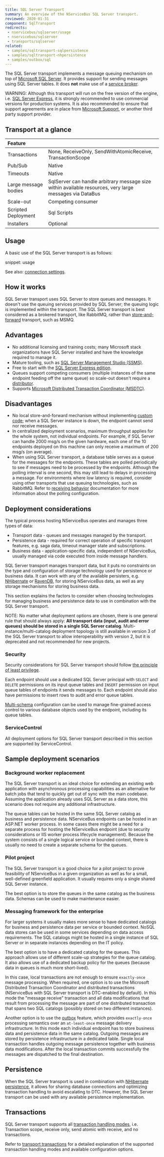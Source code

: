 ```yaml
---
title: SQL Server Transport
summary: An overview of the NServiceBus SQL Server transport.
reviewed: 2020-01-31
component: SqlTransport
redirects:
 - nservicebus/sqlserver/usage
 - nservicebus/sqlserver
 - transports/sqlserver
related:
 - samples/sqltransport-sqlpersistence
 - samples/sqltransport-nhpersistence
 - samples/outbox/sql
---
```


The SQL Server transport implements a message queuing mechanism on top of [Microsoft SQL Server](https://www.microsoft.com/en-us/sql-server/). It provides support for sending messages using SQL Server tables. It does **not** make use of a [service broker](https://technet.microsoft.com/en-us/library/ms166104.aspx).

WARNING: Although this transport will run on the free version of the engine, i.e. [SQL Server Express](https://www.microsoft.com/en-au/sql-server/sql-server-editions-express), it is strongly recommended to use commercial versions for production systems. It is also recommended to ensure that support agreements are in place from [Microsoft Support](https://www.microsoft.com/en-us/microsoftservices/support.aspx), or another third party support provider.

## Transport at a glance

|Feature                    |   |  
|:---                       |---
|Transactions |None, ReceiveOnly, SendWithAtomicReceive, TransactionScope
|Pub/Sub                    |Native
|Timeouts                   |Native
|Large message bodies       |SqlServer can handle arbitrary message size within available resources, very large messages via DataBus
|Scale-out             |Competing consumer
|Scripted Deployment        |Sql Scripts
|Installers                 |Optional

## Usage

A basic use of the SQL Server transport is as follows:

snippet: usage

See also: [connection settings](/transports/sql/connection-settings.md).


## How it works

SQL Server transport uses SQL Server to store queues and messages. It doesn't use the queuing services provided by SQL Server; the queuing logic is implemented within the transport. The SQL Server transport is best considered as a brokered transport, like RabbitMQ, rather than [store-and-forward](/nservicebus/architecture/principles.md#messaging-versus-rpc-store-and-forward-messaging) transport, such as MSMQ.


## Advantages 

 * No additional licensing and training costs; many Microsoft stack organizations have SQL Server installed and have the knowledge required to manage it.
 * Mature tooling, such as [SQL Server Management Studio (SSMS)](https://docs.microsoft.com/en-us/sql/ssms/download-sql-server-management-studio-ssms).
 * Free to start with the [SQL Server Express edition](https://www.microsoft.com/en-au/sql-server/sql-server-editions-express).
 * Queues support competing consumers (multiple instances of the same endpoint feeding off the same queue) so scale-out doesn't require a [distributor](/transports/msmq/distributor/).
 * Supports [Microsoft Distributed Transaction Coordinator (MSDTC)](https://msdn.microsoft.com/en-us/library/ms684146.aspx).


## Disadvantages

 * No local store-and-forward mechanism without implementing [custom code](https://docs.particular.net/samples/sqltransport/store-and-forward/); when a SQL Server instance is down, the endpoint cannot send nor receive messages.
 * In centralized deployment scenarios, maximum throughput applies for the whole system, not individual endpoints. For example, if SQL Server can handle 2000 msg/s on the given hardware, each one of the 10 endpoints deployed on this machine can only receive a maximum of 200 msg/s (on average).
 * When using SQL Server transport, a database table serves as a queue for the messages for the endpoints. These tables are polled periodically to see if messages need to be processed by the endpoints. Although the polling interval is one second, this may still lead to delays in processing a message. For environments where low latency is required, consider using other transports that use queuing technologies, such as RabbitMQ. Refer to [receiving behavior](design.md#behavior-receiving) documentation for more information about the polling configuration.


## Deployment considerations

The typical process hosting NServiceBus operates and manages three types of data:

 * Transport data - queues and messages managed by the transport.
 * Persistence data - required for correct operation of specific transport features, e.g. saga data, timeout manager state and subscriptions.
 * Business data - application-specific data, independent of NServiceBus, usually managed via code executed from inside message handlers.

SQL Server transport manages transport data, but it puts no constraints on the type and configuration of storage technology used for persistence or business data. It can work with any of the available persisters, e.g. [NHibernate](/persistence/nhibernate) or [RavenDB](/persistence/ravendb/), for storing NServiceBus data, as well as any storage mechanisms for storing business data.

This section explains the factors to consider when choosing technologies for managing business and persistence data to use in combination with the SQL Server transport.

NOTE: No matter what deployment options are chosen, there is one general rule that should always apply: **All transport data (input, audit and error queues) should be stored in a single SQL Server catalog**. Multi-instance/multi-catalog deployment topology is still available in version 3 of the SQL Server transport to allow interoperability with version 2, but it is deprecated and not recommended for new projects.


### Security

Security considerations for SQL Server transport should follow [the principle of least privilege](https://en.wikipedia.org/wiki/Principle_of_least_privilege).

Each endpoint should use a dedicated SQL Server principal with `SELECT` and `DELETE` permissions on its input queue tables and `INSERT` permission on input queue tables of endpoints it sends messages to. Each endpoint should also have permissions to insert rows to audit and error queue tables.

[Multi-schema](/transports/sql/deployment-options.md#multi-schema) configuration can be used to manage fine-grained access control to various database objects used by the endpoint, including its queue tables.


### ServiceControl

All deployment options for SQL Server transport described in this section are supported by ServiceControl.


## Sample deployment scenarios


### Background worker replacement

The SQL Server transport is an ideal choice for extending an existing web application with asynchronous processing capabilities as an alternative for batch jobs that tend to quickly get out of sync with the main codebase. Assuming the application already uses SQL Server as a data store, this scenario does not require any additional infrastructure.

The queue tables can be hosted in the same SQL Server catalog as business and persistence data. NServiceBus endpoints can be hosted in an ASP.NET worker process. In some cases there might be a need for a separate process for hosting the NServiceBus endpoint (due to security considerations or IIS worker process lifecycle management). Because the system consists of a single logical service or bounded context, there is usually no need to create a separate schema for the queues.


### Pilot project

The SQL Server transport is a good choice for a pilot project to prove feasibility of NServiceBus in a given organization as well as for a small, well-defined greenfield application. It usually requires only a single shared SQL Server instance.

The best option is to store the queues in the same catalog as the business data. Schemas can be used to make maintenance easier.


### Messaging framework for the enterprise

For larger systems it usually makes more sense to have dedicated catalogs for business and persistence data per service or bounded context. NoSQL data stores can be used in some services depending on data access requirements. The SQL catalogs might be hosted in a single instance of SQL Server or in separate instances depending on the IT policy.

The best option is to have a dedicated catalog for the queues. This approach allows use of different scale-up strategies for the queue catalog. It also allows use of a dedicated backup policy for the queues (because data in queues is much more short-lived).

In this case, local transactions are not enough to ensure `exactly-once` message processing. When required, one option is to use the Microsoft Distributed Transaction Coordinator and distributed transactions (NServiceBus with SQL Server transport is DTC-enabled by default). In this mode the "message receive" transaction and all data modifications that result from processing the message are part of one distributed transaction that spans two SQL catalogs (possibly stored on two different instances).

Another option is to use the [outbox](/nservicebus/outbox/) feature, which provides `exactly-once` processing semantics over an `at-least-once` message delivery infrastructure. In this mode each individual endpoint has to store business data and persistence data in the same catalog. Outgoing messages are stored by persistence infrastructure in a dedicated table. Single local transaction handles outgoing message persistence together with business data modifications. After the local transaction commits successfully the messages are dispatched to the final destination.


## Persistence

When the SQL Server transport is used in combination with [NHibernate persistence](/persistence/nhibernate/), it allows for sharing database connections and optimizing transaction handling to avoid escalating to DTC. However, the SQL Server transport can be used with any available persistence implementation.


## Transactions

SQL Server transport supports all [transaction handling modes](/transports/transactions.md), i.e. Transaction scope, receive only, send atomic with receive, and no transactions.

Refer to [transport transactions](/transports/transactions.md) for a detailed explanation of the supported transaction handling modes and available configuration options.
